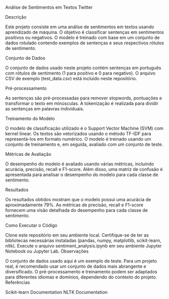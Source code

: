 Análise de Sentimentos em Textos Twitter 
 
Descrição

Este projeto consiste em uma análise de sentimentos em textos usando aprendizado de máquina. O objetivo é classificar sentenças em sentimentos positivos ou negativos. O modelo é treinado com base em um conjunto de dados rotulado contendo exemplos de sentenças e seus respectivos rótulos de sentimento.

Conjunto de Dados

O conjunto de dados usado neste projeto contém sentenças em português com rótulos de sentimento (1 para positivo e 0 para negativo). O arquivo CSV de exemplo (test_data.csv) está incluído neste repositório.

Pré-processamento

As sentenças são pré-processadas para remover stopwords, pontuações e transformar o texto em minúsculas. A tokenização é realizada para dividir as sentenças em palavras individuais.

Treinamento do Modelo

O modelo de classificação utilizado é o Support Vector Machine (SVM) com kernel linear. Os textos são vetorizados usando o método TF-IDF para representá-los em formato numérico. O modelo é treinado usando um conjunto de treinamento e, em seguida, avaliado com um conjunto de teste.

Métricas de Avaliação

O desempenho do modelo é avaliado usando várias métricas, incluindo acurácia, precisão, recall e F1-score. Além disso, uma matriz de confusão é apresentada para analisar o desempenho do modelo para cada classe de sentimento.

Resultados

Os resultados obtidos mostram que o modelo possui uma acurácia de aproximadamente 79%. As métricas de precisão, recall e F1-score fornecem uma visão detalhada do desempenho para cada classe de sentimento.

Como Executar o Código

Clone este repositório em seu ambiente local.
Certifique-se de ter as bibliotecas necessárias instaladas (pandas, numpy, matplotlib, scikit-learn, nltk).
Execute o arquivo sentiment_analysis.ipynb em seu ambiente Jupyter Notebook ou Jupyter Lab.
Observações

O conjunto de dados usado aqui é um exemplo de teste. Para um projeto real, é recomendado usar um conjunto de dados mais abrangente e diversificado.
O pré-processamento e treinamento podem ser adaptados para diferentes idiomas e domínios, dependendo do contexto do projeto.
Referências

Scikit-learn Documentation
NLTK Documentation
